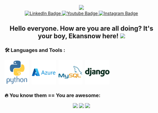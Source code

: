 <div id="header" align="center">
  <img src="https://media.giphy.com/media/L1R1tvI9svkIWwpVYr/giphy.gif" width="400"/>
</div>

<div id="badges" align="center">
  <a href="https://www.linkedin.com/in/ekansnow/">
    <img src="https://img.shields.io/badge/LinkedIn-blue?style=for-the-badge&logo=linkedin&logoColor=white" alt="LinkedIn Badge"/>
  </a>
  <a href="https://www.youtube.com/channel/UCkd2cRgVD28i9jxGrP5wPJA">
    <img src="https://img.shields.io/badge/YouTube-red?style=for-the-badge&logo=youtube&logoColor=white" alt="Youtube Badge"/>
  </a>
  <a href="https://www.instagram.com/ekansnow/">
    <img src="https://img.shields.io/badge/Instagram-ff69b4?style=for-the-badge&logo=instagram&logoColor=white" alt="Instagram Badge"/>
  </a>
</div>

  <a href="https://www.ekansnow.com/">  </a>

<h2 align="center">
  Hello everyone. How are you are all doing? It's your boy, Ekansnow here!
  <img src="https://media.giphy.com/media/hvRJCLFzcasrR4ia7z/giphy.gif" width="30px"/>
</h2>


### :hammer_and_wrench: Languages and Tools :
<div>
  <img src="https://github.com/devicons/devicon/blob/master/icons/python/python-original-wordmark.svg" title="Python" alt="Python" width="80" height="80"/>&nbsp;
  <img src="https://github.com/devicons/devicon/blob/master/icons/azure/azure-original-wordmark.svg" title="Azure" alt="Azure" width="80" height="80"/>&nbsp;
  <img src="https://github.com/devicons/devicon/blob/master/icons/mysql/mysql-original-wordmark.svg" title="MySQL" alt="MySQL" width="80" height="80"/>&nbsp;
  <img src="https://github.com/devicons/devicon/blob/master/icons/django/django-plain-wordmark.svg" title="Django" alt="Django" width="80" height="80"/>&nbsp;
</div>

<!---
Ekansnow/Ekansnow is a ✨ special ✨ repository because its `README.md` (this file) appears on your GitHub profile.
You can click the Preview link to take a look at your changes.
--->

### :fire: You know them == You are awesome:

<div id="header" align="center">
  <img src="https://media.giphy.com/media/B9xgQ9lxJ0cP6/giphy.gif" width="230"/>
  <img src="https://media.giphy.com/media/dxld1UBIiGuoh31Fus/giphy.gif" width="230"/>
  <img src="https://media.giphy.com/media/68kKd6gmSKYww/giphy.gif" width="230"/>
</div>
